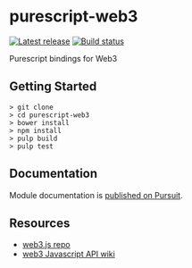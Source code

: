 # purescript-web3

[![Latest release](http://img.shields.io/github/release/purescript/purescript-web3.svg)](https://github.com/purescript/purescript-web3/releases)
[![Build status](https://travis-ci.org/purescript/purescript-web3.svg?branch=master)](https://travis-ci.org/purescript/purescript-web3)

Purescript bindings for Web3

## Getting Started
```
> git clone
> cd purescript-web3
> bower install
> npm install
> pulp build
> pulp test
```

## Documentation

Module documentation is [published on Pursuit](http://pursuit.purescript.org/packages/purescript-web3).

## Resources

 - [web3.js repo](https://github.com/ethereum/web3.js)
 - [web3 Javascript API wiki](https://github.com/ethereum/wiki/wiki/JavaScript-API)
